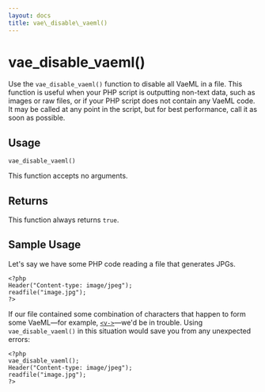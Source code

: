 ```yaml
---
layout: docs
title: vae\_disable\_vaeml()
---
```


# vae\_disable\_vaeml()

Use the `vae_disable_vaeml()` function to disable all VaeML in a file.
This function is useful when your PHP script is outputting non-text
data, such as images or raw files, or if your PHP script does not
contain any VaeML code. It may be called at any point in the script, but
for best performance, call it as soon as possible.

## Usage

`vae_disable_vaeml()`

This function accepts no arguments.

## Returns

This function always returns `true`.

## Sample Usage

Let's say we have some PHP code reading a file that generates JPGs.

    <?php
    Header("Content-type: image/jpeg");
    readfile("image.jpg");
    ?>

If our file contained some combination of characters that happen to form
some VaeML—for example, [`<v->`](#v_shortcuts)—we'd be in trouble. Using
`vae_disable_vaeml()` in this situation would save you from any
unexpected errors:

    <?php 
    vae_disable_vaeml();
    Header("Content-type: image/jpeg");
    readfile("image.jpg");
    ?>

